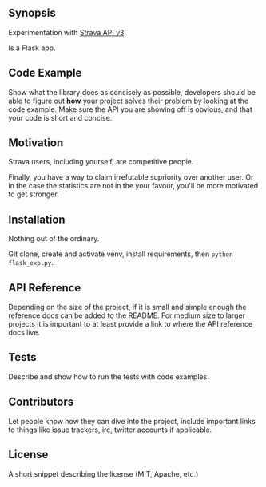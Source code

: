 ## Synopsis

Experimentation with [Strava API v3](https://strava.github.io/api/).

Is a Flask app.

## Code Example

Show what the library does as concisely as possible, developers should be able to figure out **how** your project solves their problem by looking at the code example. Make sure the API you are showing off is obvious, and that your code is short and concise.

## Motivation

Strava users, including yourself, are competitive people. 

Finally, you have a way to claim irrefutable supriority over another user. Or in the case the statistics are not in the your favour, you'll be more motivated to get stronger. 

## Installation

Nothing out of the ordinary. 

Git clone, create and activate venv, install requirements, then `python flask_exp.py`.

## API Reference

Depending on the size of the project, if it is small and simple enough the reference docs can be added to the README. For medium size to larger projects it is important to at least provide a link to where the API reference docs live.

## Tests

Describe and show how to run the tests with code examples.

## Contributors

Let people know how they can dive into the project, include important links to things like issue trackers, irc, twitter accounts if applicable.

## License

A short snippet describing the license (MIT, Apache, etc.)

